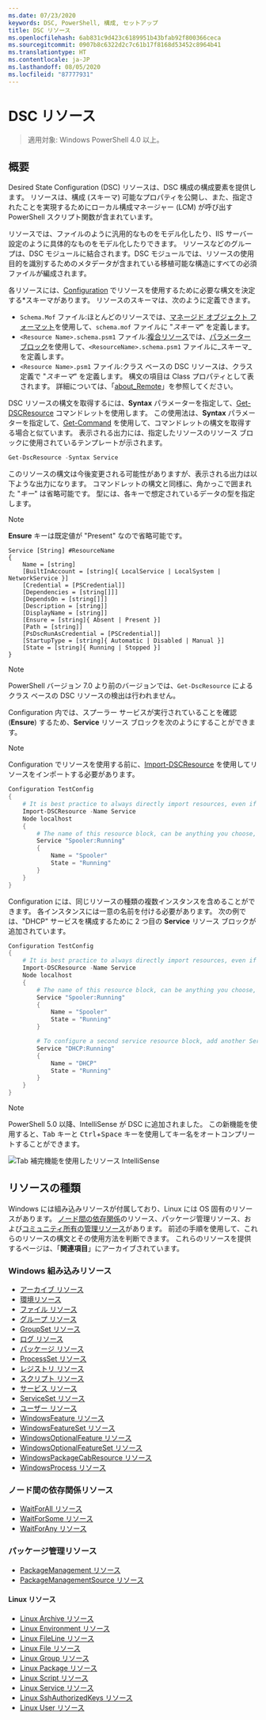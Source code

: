 ```yaml
---
ms.date: 07/23/2020
keywords: DSC, PowerShell, 構成, セットアップ
title: DSC リソース
ms.openlocfilehash: 6ab831c9d423c6189951b43bfab92f800366ceca
ms.sourcegitcommit: 0907b8c6322d2c7c61b17f8168d53452c8964b41
ms.translationtype: HT
ms.contentlocale: ja-JP
ms.lasthandoff: 08/05/2020
ms.locfileid: "87777931"
---
```

# <a name="dsc-resources"></a>DSC リソース

> 適用対象: Windows PowerShell 4.0 以上。

## <a name="overview"></a>概要

Desired State Configuration (DSC) リソースは、DSC 構成の構成要素を提供します。 リソースは、構成 (スキーマ) 可能なプロパティを公開し、また、指定されたことを実現するためにローカル構成マネージャー (LCM) が呼び出す PowerShell スクリプト関数が含まれています。

リソースでは、ファイルのように汎用的なものをモデル化したり、IIS サーバー設定のように具体的なものをモデル化したりできます。 リソースなどのグループは、DSC モジュールに結合されます。DSC モジュールでは、リソースの使用目的を識別するためのメタデータが含まれている移植可能な構造にすべての必須ファイルが編成されます。

各リソースには、[Configuration](../configurations/configurations.md) でリソースを使用するために必要な構文を決定する*スキーマがあります。
リソースのスキーマは、次のように定義できます。

- `Schema.Mof` ファイル:ほとんどのリソースでは、[マネージド オブジェクト フォーマット](/windows/desktop/wmisdk/managed-object-format--mof-)を使用して、`schema.mof` ファイルに "_スキーマ_" を定義します。
- `<Resource Name>.schema.psm1` ファイル:[複合リソース](../configurations/compositeConfigs.md)では、[パラメーター ブロック](/powershell/module/microsoft.powershell.core/about/about_functions?view=powershell-6#functions-with-parameters)を使用して、`<ResourceName>.schema.psm1` ファイルに_スキーマ_を定義します。
- `<Resource Name>.psm1` ファイル:クラス ベースの DSC リソースは、クラス定義で "_スキーマ_" を定義します。 構文の項目は Class プロパティとして表されます。 詳細については、「[about_Remote](/powershell/module/psdesiredstateconfiguration/about/about_classes_and_dsc)」を参照してください。

DSC リソースの構文を取得するには、**Syntax** パラメーターを指定して、[Get-DSCResource](/powershell/module/PSDesiredStateConfiguration/Get-DscResource) コマンドレットを使用します。 この使用法は、**Syntax** パラメーターを指定して、[Get-Command](/powershell/module/microsoft.powershell.core/get-command) を使用して、コマンドレットの構文を取得する場合と似ています。 表示される出力には、指定したリソースのリソース ブロックに使用されているテンプレートが示されます。

```powershell
Get-DscResource -Syntax Service
```

このリソースの構文は今後変更される可能性がありますが、表示される出力は以下ような出力になります。 コマンドレットの構文と同様に、角かっこで囲まれた "_キー_" は省略可能です。 型には、各キーで想定されているデータの型を指定します。

> [!NOTE]
> **Ensure** キーは既定値が "Present" なので省略可能です。

```output
Service [String] #ResourceName
{
    Name = [string]
    [BuiltInAccount = [string]{ LocalService | LocalSystem | NetworkService }]
    [Credential = [PSCredential]]
    [Dependencies = [string[]]]
    [DependsOn = [string[]]]
    [Description = [string]]
    [DisplayName = [string]]
    [Ensure = [string]{ Absent | Present }]
    [Path = [string]]
    [PsDscRunAsCredential = [PSCredential]]
    [StartupType = [string]{ Automatic | Disabled | Manual }]
    [State = [string]{ Running | Stopped }]
}
```

> [!NOTE]
> PowerShell バージョン 7.0 より前のバージョンでは、`Get-DscResource` によるクラス ベースの DSC リソースの検出は行われません。

Configuration 内では、スプーラー サービスが実行されていることを確認 (**Ensure**) するため、**Service** リソース ブロックを次のようにすることができます。

> [!NOTE]
> Configuration でリソースを使用する前に、[Import-DSCResource](../configurations/import-dscresource.md) を使用してリソースをインポートする必要があります。

```powershell
Configuration TestConfig
{
    # It is best practice to always directly import resources, even if the resource is a built-in resource.
    Import-DSCResource -Name Service
    Node localhost
    {
        # The name of this resource block, can be anything you choose, as long as it is of type [String] as indicated by the schema.
        Service "Spooler:Running"
        {
            Name = "Spooler"
            State = "Running"
        }
    }
}
```

Configuration には、同じリソースの種類の複数インスタンスを含めることができます。 各インスタンスには一意の名前を付ける必要があります。 次の例では、"DHCP" サービスを構成するために 2 つ目の **Service** リソース ブロックが追加されています。

```powershell
Configuration TestConfig
{
    # It is best practice to always directly import resources, even if the resource is a built-in resource.
    Import-DSCResource -Name Service
    Node localhost
    {
        # The name of this resource block, can be anything you choose, as long as it is of type [String] as indicated by the schema.
        Service "Spooler:Running"
        {
            Name = "Spooler"
            State = "Running"
        }

        # To configure a second service resource block, add another Service resource block and use a unique name.
        Service "DHCP:Running"
        {
            Name = "DHCP"
            State = "Running"
        }
    }
}
```

> [!NOTE]
> PowerShell 5.0 以降、IntelliSense が DSC に追加されました。 この新機能を使用すると、<kbd>Tab</kbd> キーと <kbd>Ctrl</kbd>+<kbd>Space</kbd> キーを使用してキー名をオートコンプリートすることができます。

![Tab 補完機能を使用したリソース IntelliSense](media/resources/resource-tabcompletion.png)

## <a name="types-of-resources"></a>リソースの種類

Windows には組み込みリソースが付属しており、Linux には OS 固有のリソースがあります。 [ノード間の依存関係](../configurations/crossNodeDependencies.md)のリソース、パッケージ管理リソース、および[コミュニティ所有の管理リソース](https://github.com/dsccommunity)があります。 前述の手順を使用して、これらのリソースの構文とその使用方法を判断できます。 これらのリソースを提供するページは、「**関連項目**」にアーカイブされています。

### <a name="windows-built-in-resources"></a>Windows 組み込みリソース

- [アーカイブ リソース](../reference/resources/windows/archiveResource.md)
- [環境リソース](../reference/resources/windows/environmentResource.md)
- [ファイル リソース](../reference/resources/windows/fileResource.md)
- [グループ リソース](../reference/resources/windows/groupResource.md)
- [GroupSet リソース](../reference/resources/windows/groupSetResource.md)
- [ログ リソース](../reference/resources/windows/logResource.md)
- [パッケージ リソース](../reference/resources/windows/packageResource.md)
- [ProcessSet リソース](../reference/resources/windows/ProcessSetResource.md)
- [レジストリ リソース](../reference/resources/windows/registryResource.md)
- [スクリプト リソース](../reference/resources/windows/scriptResource.md)
- [サービス リソース](../reference/resources/windows/serviceResource.md)
- [ServiceSet リソース](../reference/resources/windows/serviceSetResource.md)
- [ユーザー リソース](../reference/resources/windows/userResource.md)
- [WindowsFeature リソース](../reference/resources/windows/windowsFeatureResource.md)
- [WindowsFeatureSet リソース](../reference/resources/windows/windowsFeatureSetResource.md)
- [WindowsOptionalFeature リソース](../reference/resources/windows/windowsOptionalFeatureResource.md)
- [WindowsOptionalFeatureSet リソース](../reference/resources/windows/windowsOptionalFeatureSetResource.md)
- [WindowsPackageCabResource リソース](../reference/resources/windows/windowsPackageCabResource.md)
- [WindowsProcess リソース](../reference/resources/windows/windowsProcessResource.md)

### <a name="cross-node-dependency-resources"></a>ノード間の依存関係リソース

- [WaitForAll リソース](../reference/resources/windows/waitForAllResource.md)
- [WaitForSome リソース](../reference/resources/windows/waitForSomeResource.md)
- [WaitForAny リソース](../reference/resources/windows/waitForAnyResource.md)

### <a name="package-management-resources"></a>パッケージ管理リソース

- [PackageManagement リソース](../reference/resources/packagemanagement/PackageManagementDscResource.md)
- [PackageManagementSource リソース](../reference/resources/packagemanagement/PackageManagementSourceDscResource.md)

#### <a name="linux-resources"></a>Linux リソース

- [Linux Archive リソース](../reference/resources/linux/lnxArchiveResource.md)
- [Linux Environment リソース](../reference/resources/linux/lnxEnvironmentResource.md)
- [Linux FileLine リソース](../reference/resources/linux/lnxFileLineResource.md)
- [Linux File リソース](../reference/resources/linux/lnxFileResource.md)
- [Linux Group リソース](../reference/resources/linux/lnxGroupResource.md)
- [Linux Package リソース](../reference/resources/linux/lnxPackageResource.md)
- [Linux Script リソース](../reference/resources/linux/lnxScriptResource.md)
- [Linux Service リソース](../reference/resources/linux/lnxServiceResource.md)
- [Linux SshAuthorizedKeys リソース](../reference/resources/linux/lnxSshAuthorizedKeysResource.md)
- [Linux User リソース](../reference/resources/linux/lnxUserResource.md)
